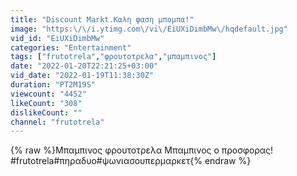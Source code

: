 ```yaml
---
title: "Discount Markt.Καλη φαση μπομπα!"
image: "https:\/\/i.ytimg.com\/vi\/EiUXiDimbMw\/hqdefault.jpg"
vid_id: "EiUXiDimbMw"
categories: "Entertainment"
tags: ["frutotrela","φρουτοτρελα","μπαμπινος"]
date: "2022-01-20T22:21:25+03:00"
vid_date: "2022-01-19T11:38:30Z"
duration: "PT2M19S"
viewcount: "4452"
likeCount: "308"
dislikeCount: ""
channel: "frutotrela"
---
```

{% raw %}Μπαμπινος φρουτοτρελα Μπαμπινος ο προσφορας!<br />#frutotrela#πηραδυο#ψωνιασουπερμαρκετ{% endraw %}
